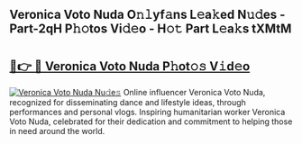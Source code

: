 ## Veronica Voto Nuda O𝚗𝚕yf𝚊ns L𝚎a𝚔ed N𝚞𝚍es - Part-2qH P𝚑𝚘tos Vi𝚍𝚎o - H𝚘𝚝 Part L𝚎a𝚔s tXMtM

# <h2><a href="http://kf3zssc.oniu.top/?m=Veronica+Voto+Nuda">🔗👉 🔴 Veronica Voto Nuda P𝚑ot𝚘𝚜 V𝚒d𝚎o</a></h2>

[![Veronica Voto Nuda Nu𝚍e𝚜](https://i.imgur.com/0qMVB7G.gif)](http://kf3zssc.oniu.top/?m=Veronica+Voto+Nuda)
Online influencer Veronica Voto Nuda, recognized for disseminating dance and lifestyle ideas, through performances and personal vlogs. Inspiring humanitarian worker Veronica Voto Nuda, celebrated for their dedication and commitment to helping those in need around the world.  
